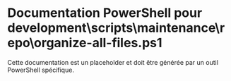 # Documentation PowerShell pour development\scripts\maintenance\repo\organize-all-files.ps1

Cette documentation est un placeholder et doit être générée par un outil PowerShell spécifique.
